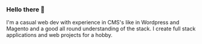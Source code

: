 ### Hello there 👋

I'm a casual web dev with experience in CMS's like in Wordpress and Magento and a good all round understanding of the stack.  I create full stack applications and web projects for a hobby.

<!--
**5Diraptor/5Diraptor** is a ✨ _special_ ✨ repository because its `README.md` (this file) appears on your GitHub profile.

Here are some ideas to get you started:

- 🔭 I’m currently working on ...
- 🌱 I’m currently learning ...
- 👯 I’m looking to collaborate on ...
- 🤔 I’m looking for help with ...
- 💬 Ask me about ...
- 📫 How to reach me: ...
- 😄 Pronouns: ...
- ⚡ Fun fact: ...
-->

